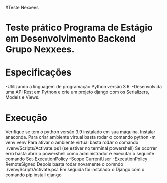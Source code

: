 #Teste Nexxees

# Teste prático Programa de Estágio em Desenvolvimento Backend Grupo Nexxees.
# Especificações

-Utilizando a linguagem de programação Python versão 3.6.
-Desenvolvida uma API Rest em Python e crie um projeto django com os Serializers, Models e Views.

# Execução

Verifique se tem o python versão 3.9 instalado em sua máquina.
Instalar anaconda.
Para criar ambiente virtual basta rodar o comando python -m venv venv
Para ativar o ambiente virtual basta rodar o comando ./venv/Scripts/Activate.ps1 (se estiver no terminal powershell)
Se ocorrer erro basta abrir o powershell como administrador e executar o seguinte comando Set-ExecutionPolicy -Scope CurrentUser -ExecutionPolicy RemoteSigned
Depois basta rodar novamente o comndo ./venv/Script/Activate.ps1
Em seguida foi instalado o Django com o comando pip install django


